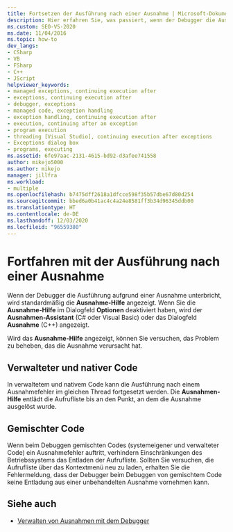 ```yaml
---
title: Fortsetzen der Ausführung nach einer Ausnahme | Microsoft-Dokumentation
description: Hier erfahren Sie, was passiert, wenn der Debugger die Ausführung wegen eines Ausnahmefehlers unterbricht. Möglicherweise können Sie die Ausführung im selben Thread fortsetzen.
ms.custom: SEO-VS-2020
ms.date: 11/04/2016
ms.topic: how-to
dev_langs:
- CSharp
- VB
- FSharp
- C++
- JScript
helpviewer_keywords:
- managed exceptions, continuing execution after
- exceptions, continuing execution after
- debugger, exceptions
- managed code, exception handling
- exception handling, continuing execution after
- execution, continuing after an exception
- program execution
- threading [Visual Studio], continuing execution after exceptions
- Exceptions dialog box
- programs, executing
ms.assetid: 6fe97aac-2131-4615-bd92-d3afee741558
author: mikejo5000
ms.author: mikejo
manager: jillfra
ms.workload:
- multiple
ms.openlocfilehash: b7475dff2618a1dfcce598f35b57dbe67d80d254
ms.sourcegitcommit: bbed6a0b41ac4c4a24e8581ff3b34d96345ddb00
ms.translationtype: HT
ms.contentlocale: de-DE
ms.lasthandoff: 12/03/2020
ms.locfileid: "96559380"
---
```

# <a name="continuing-execution-after-an-exception"></a>Fortfahren mit der Ausführung nach einer Ausnahme
Wenn der Debugger die Ausführung aufgrund einer Ausnahme unterbricht, wird standardmäßig die **Ausnahme-Hilfe** angezeigt. Wenn Sie die **Ausnahme-Hilfe** im Dialogfeld **Optionen** deaktiviert haben, wird der **Ausnahmen-Assistant** (C# oder Visual Basic) oder das Dialogfeld **Ausnahme** (C++) angezeigt.

 Wird das **Ausnahme-Hilfe** angezeigt, können Sie versuchen, das Problem zu beheben, das die Ausnahme verursacht hat.

## <a name="managed-and-native-code"></a>Verwalteter und nativer Code
 In verwaltetem und nativem Code kann die Ausführung nach einem Ausnahmefehler im gleichen Thread fortgesetzt werden. Die **Ausnahmen-Hilfe** entlädt die Aufrufliste bis an den Punkt, an dem die Ausnahme ausgelöst wurde.

## <a name="mixed-code"></a>Gemischter Code
 Wenn beim Debuggen gemischten Codes (systemeigener und verwalteter Code) ein Ausnahmefehler auftritt, verhindern Einschränkungen des Betriebssystems das Entladen der Aufrufliste. Sollten Sie versuchen, die Aufrufliste über das Kontextmenü neu zu laden, erhalten Sie die Fehlermeldung, dass der Debugger beim Debuggen von gemischtem Code keine Entladung aus einer unbehandelten Ausnahme vornehmen kann.

## <a name="see-also"></a>Siehe auch

- [Verwalten von Ausnahmen mit dem Debugger](../debugger/managing-exceptions-with-the-debugger.md)